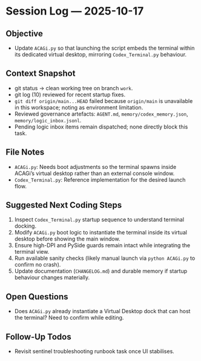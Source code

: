 # Session Log — 2025-10-17

## Objective
- Update `ACAGi.py` so that launching the script embeds the terminal within its dedicated virtual desktop, mirroring `Codex_Terminal.py` behaviour.

## Context Snapshot
- git status → clean working tree on branch `work`.
- git log (10) reviewed for recent startup fixes.
- `git diff origin/main...HEAD` failed because `origin/main` is unavailable in this workspace; noting as environment limitation.
- Reviewed governance artefacts: `AGENT.md`, `memory/codex_memory.json`, `memory/logic_inbox.jsonl`.
- Pending logic inbox items remain dispatched; none directly block this task.

## File Notes
- `ACAGi.py`: Needs boot adjustments so the terminal spawns inside ACAGi’s virtual desktop rather than an external console window.
- `Codex_Terminal.py`: Reference implementation for the desired launch flow.

## Suggested Next Coding Steps
1. Inspect `Codex_Terminal.py` startup sequence to understand terminal docking.
2. Modify `ACAGi.py` boot logic to instantiate the terminal inside its virtual desktop before showing the main window.
3. Ensure high-DPI and PySide guards remain intact while integrating the terminal view.
4. Run available sanity checks (likely manual launch via `python ACAGi.py` to confirm no crash).
5. Update documentation (`CHANGELOG.md`) and durable memory if startup behaviour changes materially.

## Open Questions
- Does `ACAGi.py` already instantiate a Virtual Desktop dock that can host the terminal? Need to confirm while editing.

## Follow-Up Todos
- Revisit sentinel troubleshooting runbook task once UI stabilises.
